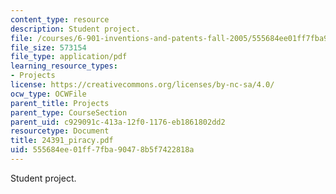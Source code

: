```yaml
---
content_type: resource
description: Student project.
file: /courses/6-901-inventions-and-patents-fall-2005/555684ee01ff7fba90478b5f7422818a_24391_piracy.pdf
file_size: 573154
file_type: application/pdf
learning_resource_types:
- Projects
license: https://creativecommons.org/licenses/by-nc-sa/4.0/
ocw_type: OCWFile
parent_title: Projects
parent_type: CourseSection
parent_uid: c929091c-413a-12f0-1176-eb1861802dd2
resourcetype: Document
title: 24391_piracy.pdf
uid: 555684ee-01ff-7fba-9047-8b5f7422818a
---
```

Student project.